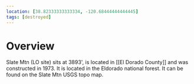 ```yaml
---
location: [38.82333333333334, -120.68444444444445]
tags: [destroyed]
---
```


# Overview

Slate Mtn (LO site) sits at 3893', is located in [[El Dorado County]] and was constructed in 1973. It is located in the Eldorado national forest. It can be found on the Slate Mtn USGS topo map.

